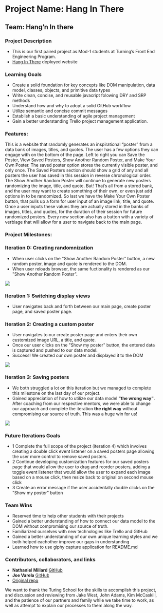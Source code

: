 # Project Name: Hang In There
## Team: Hang’n In there
 
### Project Description
  * This is our first paired project as Mod-1 students at Turning’s Front End Engineering Program. 
  * [Hang In There](https://nathanielmillard.github.io/hang-in-there-boilerplate/) deployed website
  
### Learning Goals
  * Create a solid foundation for key concepts like DOM manipulation, data model, classes, objects, and primitive data types
  * Write clean, concise, and reusable javacript folowing DRY and SRP methods
  * Understand how and why to adopt a solid GitHub workflow
  * Utilize semantic and concise commit messages
  * Establish a basic understanding of agile project management
  * Gain a better understanding Trello project management application. 

### Features: 
This is a website that randomly generates an inspirational “poster” from a data bank of images, titles, and quotes. The user has a few options they can engage with on the bottom of the page. Left to right you can Save the Poster, View Saved Posters, Show Another Random Poster, and Make Your Own Poster. The saved poster option stores the currently visible poster, and only once. The Saved Posters section should show a grid of any and all posters the user has saved in this session in reverse chronological order. The Show Another Random Poster will continue to generate new posters randomizing the image, title, and quote. But! That’s all from a stored bank, and the user may want to create something of their own, or even just add options in to be randomized. So last we have the Make Your Own Poster button, that pulls up a form for user input of an image link, title, and quote. Once a user inputs these values they are actually stored in the banks of images, titles, and quotes, for the duration of their session for future randomized posters. Every new section also has a button with a variety of verbiage that will allow for a user to navigate back to the main page.  

### Project Milestones:

### Iteration 0: Creating randomnization

 * When user clicks on the "Show Another Random Poster" button, a new random poster, image and quote is rendered to the DOM.
 * When user reloads browser, the same fuctionality is rendered as our "Show Another Random Poster". 

![](assets/iteration-0-progression.gif)

### Iteration 1: Switching display views 
 * User navigates back and forth between our main page, create poster page, and saved poster page. 

### Iteration 2: Creating a custom poster
 * User navigates to our create poster page and enters their own customized image URL, a title, and quote.
 * Once our user clicks on the "Show my poster" button, the entered data is captured and pushed to our data model. 
 * Success! We created our own poster and displayed it to the DOM

![](assets/iteration-1-progression.gif)
 
### Iteration 3: Saving posters
 * We both struggled a lot on this iteration but we managed to complete this milestone on the last day of our project. 
 * Gained appreciation of how to utilize our data model **"the wrong way"**. After coaching from our respective mentors, we were able to change our approach and complete the iteration **the right way** without compromising our source of truth. This was a huge win for us!

![](assets/iteration-3-progression.gif)
 
### Future Iterations Goals
   * 1 Complete the full scope of the project (iteration 4) which involves creating a double click event listener on a saved posters page allowing the user more control to remove saved posters.
   * 2 Continue developing customization features for our saved posters page that would allow the user to drag and reorder posters, adding a toggle event listener that would allow the user to expand each image based on a mouse click, then resize back to original on second mouse click 
   * 3 Create an error message if the user accidentally double clicks on the "Show my poster" button

### Team Wins
  * Reserved time to help other students with their projects
  * Gained a better understanding of how to connect our data model to the DOM without compromising our source of truth.  
  * Familiarized ourselves with new technologies like Trello and GitHub
  * Gained a better understanding of our own unique learning styles and we both helped eachother improve our gaps in understanding
  * Learned how to use giphy capture application for README.md

### Contributors, collaborators, and links
* **Nathaniel Millard** [GitHub](https://github.com/nathanielmillard)
* **Joe Varela** [GitHub](https://github.com/jobbotrock)
* [Original repo](https://github.com/turingschool-examples/hang-in-there-boilerplate/)

We want to thank the Turing School for the skills to accomplish this project, and discussion and reviewing from Jake West, John Adams, Kim McCaskill, and the patience of our partners and family while we take time to work, as well as attempt to explain our processes to them along the way. 
